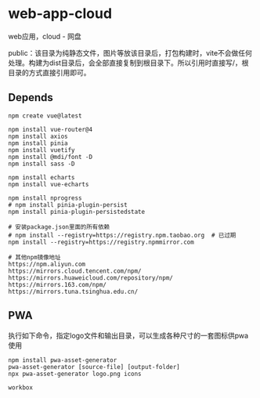 # web-app-cloud

web应用，cloud - 网盘

public：该目录为纯静态文件，图片等放该目录后，打包构建时，vite不会做任何处理。构建为dist目录后，会全部直接复制到根目录下。所以引用时直接写/，根目录的方式直接引用即可。

## Depends

```shell
npm create vue@latest

npm install vue-router@4
npm install axios
npm install pinia
npm install vuetify
npm install @mdi/font -D
npm install sass -D

npm install echarts
npm install vue-echarts

npm install nprogress
# npm install pinia-plugin-persist
npm install pinia-plugin-persistedstate
```

```shell
# 安装package.json里面的所有依赖
# npm install --registry=https://registry.npm.taobao.org  # 已过期
npm install --registry=https://registry.npmmirror.com

# 其他npm镜像地址
https://npm.aliyun.com
https://mirrors.cloud.tencent.com/npm/
https://mirrors.huaweicloud.com/repository/npm/
https://mirrors.163.com/npm/
https://mirrors.tuna.tsinghua.edu.cn/
```

## PWA

执行如下命令，指定logo文件和输出目录，可以生成各种尺寸的一套图标供pwa使用

```shell
npm install pwa-asset-generator
pwa-asset-generator [source-file] [output-folder]
npx pwa-asset-generator logo.png icons

workbox
```
